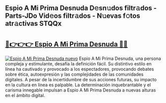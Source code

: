 ## Espio A Mi Prima Desnuda D𝚎sn𝚞dos filtr𝚊dos - Parts-JDo Vid𝚎os filtr𝚊dos - N𝚞evas f𝚘tos atr𝚊ctivas STQQx

# <h2><a href="http://mb92v4.tromn.icu/?c=Espio+A+Mi+Prima+Desnuda">🔗👉👉👉 Espio A Mi Prima Desnuda 🔗🔗</a></h2>

[![Espio A Mi Prima Desnuda nuevo](https://i.imgur.com/pEAQMta.gif)](http://mb92v4.tromn.icu/?c=Espio+A+Mi+Prima+Desnuda)
Espio A Mi Prima Desnuda, una persona compleja y estimulante, desafía la definición fácil. Su distintivo estilo en línea ha cautivado y provocado a los espectadores, provocando debates sobre ética, autoexpresión y las complejidades de las comunidades digitales. A pesar de la incertidumbre de sus acciones futuras, su impacto en la cultura en línea es palpable. La determinación inquebrantable y el carisma innegable impulsan a Espio A Mi Prima Desnuda a nuevas alturas en el ámbito digital.
